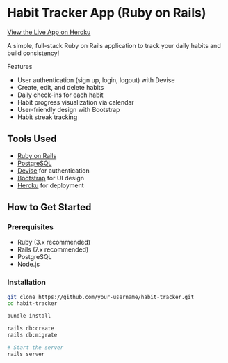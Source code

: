 # Habit Tracker App (Ruby on Rails)

[View the Live App on Heroku](https://frozen-plains-83661-38536826bbb5.herokuapp.com/)

A simple, full-stack Ruby on Rails application to track your daily habits and build consistency!


Features

- User authentication (sign up, login, logout) with Devise
- Create, edit, and delete habits
- Daily check-ins for each habit
- Habit progress visualization via calendar
- User-friendly design with Bootstrap
- Habit streak tracking 

## Tools Used

- [Ruby on Rails](https://rubyonrails.org/)
- [PostgreSQL](https://www.postgresql.org/)
- [Devise](https://github.com/heartcombo/devise) for authentication
- [Bootstrap](https://getbootstrap.com/) for UI design
- [Heroku](https://www.heroku.com/) for deployment

## How to Get Started

### Prerequisites

- Ruby (3.x recommended)
- Rails (7.x recommended)
- PostgreSQL
- Node.js

### Installation

```bash
git clone https://github.com/your-username/habit-tracker.git
cd habit-tracker

bundle install

rails db:create
rails db:migrate

# Start the server
rails server
